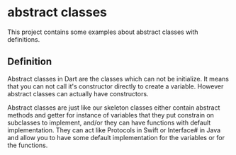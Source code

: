 # abstract classes

This project contains some examples about abstract classes with definitions.

## Definition

Abstract classes in Dart are the classes which can not be initialize. It means that you can not call it's constructor directly to create a variable. However abstract classes can actually have constructors.

Abstract classes are just like our skeleton classes either contain abstract methods and getter for instance of variables that they put constrain on subclasses to implement, and/or they can have functions with default implementation. They can act like Protocols in Swift or Interface# in Java and allow you to have some default implementation for the variables or for the functions.
